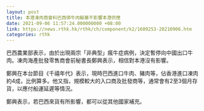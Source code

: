 ```yaml
---
layout: post
title: 本港凍肉商會料巴西停牛肉輸華不影響本港供應
date: 2021-09-06 11:57:24.000000000 +08:00
link: https://news.rthk.hk/rthk/ch/component/k2/1609253-20210906.htm
categories: rthk
---
```


巴西農業部表示，由於出現兩宗「非典型」瘋牛症病例，決定暫停向中國出口牛肉。凍肉海產批發零售商會前秘書長鄭興表示，相信對本港沒有影響。

鄭興在本台節目《千禧年代》表示，現時巴西進口牛肉、豬肉等，佔香港進口凍肉約4成，比例算多。他又指，規模較大的入口商及批發商等，通常會有2至3個月存貨，以應付船運延遲等情況。

鄭興表示，若巴西來貨有所影響，都可以從其他國家補充。
